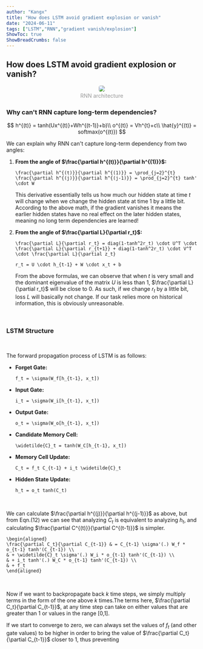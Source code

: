 ```yaml
---
author: "Kangx"
title: "How does LSTM avoid gradient explosion or vanish"
date: "2024-06-11"
tags: ["LSTM","RNN","gradient vanish/explosion"]
ShowToc: true
ShowBreadCrumbs: false
---
```


## How does LSTM avoid gradient explosion or vanish?

<center>
    <img style="border-radius: 0.3125em;" 
    src="images\RNN.png">
    <br>
    <div style="color:orange; display: inline-block;
    color: #999;
    padding: 2px;">RNN architecture</div>
</center>

### Why can't RNN capture long-term dependencies?

$$
h^{(t)} = tanh(Ux^{(t)}+Wh^{(t-1)}+b)\\
o^{(t)} = Vh^{t}+c\\
\hat{y}^{(t)} = softmax(o^{(t)})
$$



We can explain why RNN can't capture long-term dependency from two angles:

1. **From the angle of $\frac{\partial h^{(t)}}{\partial h^{(1)}}$:**

    ```
    \frac{\partial h^{(t)}}{\partial h^{(1)}} = \prod_{j=2}^{t} \frac{\partial h^{(j)}}{\partial h^{(j-1)}} = \prod_{j=2}^{t} tanh' \cdot W
    ```

    This derivative essentially tells us how much our hidden state at time $t$ will change when we change the hidden state at time $1$ by a little bit. According to the above math, if the gradient vanishes it means the earlier hidden states have no real effect on the later hidden states, meaning no long term dependencies are learned!

2. **From the angle of $\frac{\partial L}{\partial r_t}$:**

    ```
    \frac{\partial L}{\partial r_t} = diag(1-tanh^2r_t) \cdot U^T \cdot \frac{\partial L}{\partial r_{t+1}} + diag(1-tanh^2r_t) \cdot V^T \cdot \frac{\partial L}{\partial z_t}
    ```

    ```
    r_t = U \cdot h_{t-1} + W \cdot x_t + b
    ```

    From the above formulas, we can observe that when $t$ is very small and the dominant eigenvalue of the matrix $U$ is less than 1, $\frac{\partial L}{\partial r_t}$ will be close to 0. As such, if we change $r_t$ by a little bit, loss $L$ will basically not change. If our task relies more on historical information, this is obviously unreasonable.


<br/>

### LSTM Structure

<br/>

The forward propagation process of LSTM is as follows:

* **Forget Gate:** 
    ```
    f_t = \sigma(W_f[h_{t-1}, x_t]) 
    ```
* **Input Gate:**
    ```
    i_t = \sigma(W_i[h_{t-1}, x_t])
    ```
* **Output Gate:**
    ```
    o_t = \sigma(W_o[h_{t-1}, x_t])
    ```
* **Candidate Memory Cell:**
    ```
    \widetilde{C}_t = tanh(W_C[h_{t-1}, x_t])
    ```
* **Memory Cell Update:**
    ```
    C_t = f_t C_{t-1} + i_t \widetilde{C}_t
    ```
* **Hidden State Update:**
    ```
    h_t = o_t tanh(C_t)
    ```

<br/>

We can calculate $\frac{\partial h^{(j)}}{\partial h^{(j-1)}}$ as above, but from Eqn.(12) we can see that analyzing $C_t$ is equivalent to analyzing $h_t$, and calculating $\frac{\partial C^{(t)}}{\partial C^{(t-1)}}$ is simpler.

```
\begin{aligned}
\frac{\partial C_t}{\partial C_{t-1}} & = C_{t-1} \sigma'(.) W_f * o_{t-1} tanh'(C_{t-1}) \\
& + \widetilde{C}_t \sigma'(.) W_i * o_{t-1} tanh'(C_{t-1}) \\
& + i_t tanh'(.) W_C * o_{t-1} tanh'(C_{t-1}) \\
& + f_t
\end{aligned}
```

<br/>

Now if we want to backpropagate back $k$ time steps, we simply multiply terms in the form of the one above 
$k$ times.The terms here, $\frac{\partial C_t}{\partial C_{t-1}}$, at any time step can take on either values that are greater than 1 or values in the range 
[0,1].

If we start to converge to zero, we can always set the values of $f_t$ (and other gate values) to be higher in order to bring the value of $\frac{\partial C_t}{\partial C_{t-1}}$ closer to 1, thus preventing
